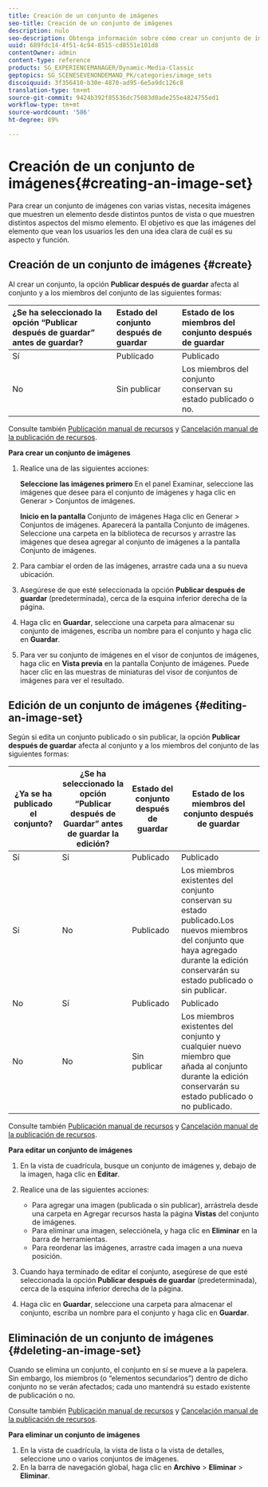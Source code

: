 ```yaml
---
title: Creación de un conjunto de imágenes
seo-title: Creación de un conjunto de imágenes
description: nulo
seo-description: Obtenga información sobre cómo crear un conjunto de imágenes.
uuid: 689fdc14-4f51-4c94-8515-cd8551e101d8
contentOwner: admin
content-type: reference
products: SG_EXPERIENCEMANAGER/Dynamic-Media-Classic
geptopics: SG_SCENESEVENONDEMAND_PK/categories/image_sets
discoiquuid: 3f356410-b30e-4870-ad95-6e5a9dc126c8
translation-type: tm+mt
source-git-commit: 9424b392f85536dc75083d0ade255e4824755ed1
workflow-type: tm+mt
source-wordcount: '586'
ht-degree: 89%

---
```



# Creación de un conjunto de imágenes{#creating-an-image-set}

Para crear un conjunto de imágenes con varias vistas, necesita imágenes que muestren un elemento desde distintos puntos de vista o que muestren distintos aspectos del mismo elemento. El objetivo es que las imágenes del elemento que vean los usuarios les den una idea clara de cuál es su aspecto y función.

## Creación de un conjunto de imágenes {#create}

Al crear un conjunto, la opción **Publicar después de guardar** afecta al conjunto y a los miembros del conjunto de las siguientes formas:

| ¿Se ha seleccionado la opción “Publicar después de guardar” antes de guardar? | Estado del conjunto después de guardar | Estado de los miembros del conjunto después de guardar |
|:--- |:--- |:--- |
| Sí | Publicado | Publicado |
| No | Sin publicar | Los miembros del conjunto conservan su estado publicado o no. |

Consulte también [Publicación manual de recursos](publishing-files.md#manually_publishing_assets) y [Cancelación manual de la publicación de recursos](publishing-files.md#manually_unpublishing_assets).

**Para crear un conjunto de imágenes**

1. Realice una de las siguientes acciones:

   **Seleccione las imágenes primero** En el panel Examinar, seleccione las imágenes que desee para el conjunto de imágenes y haga clic en Generar > Conjuntos de imágenes.

   **Inicio en la pantalla** Conjunto de imágenes Haga clic en Generar > Conjuntos de imágenes. Aparecerá la pantalla Conjunto de imágenes. Seleccione una carpeta en la biblioteca de recursos y arrastre las imágenes que desea agregar al conjunto de imágenes a la pantalla Conjunto de imágenes.

1. Para cambiar el orden de las imágenes, arrastre cada una a su nueva ubicación.
1. Asegúrese de que esté seleccionada la opción **Publicar después de guardar** (predeterminada), cerca de la esquina inferior derecha de la página.
1. Haga clic en **Guardar**, seleccione una carpeta para almacenar su conjunto de imágenes, escriba un nombre para el conjunto y haga clic en **Guardar**.
1. Para ver su conjunto de imágenes en el visor de conjuntos de imágenes, haga clic en **Vista previa** en la pantalla Conjunto de imágenes. Puede hacer clic en las muestras de miniaturas del visor de conjuntos de imágenes para ver el resultado.

## Edición de un conjunto de imágenes {#editing-an-image-set}

Según si edita un conjunto publicado o sin publicar, la opción **Publicar después de guardar** afecta al conjunto y a los miembros del conjunto de las siguientes formas:

| ¿Ya se ha publicado el conjunto? | ¿Se ha seleccionado la opción “Publicar después de Guardar” antes de guardar la edición? | Estado del conjunto después de guardar | Estado de los miembros del conjunto después de guardar |
|--- |--- |--- |--- |
| Sí | Sí | Publicado | Publicado |
| Sí | No | Publicado | Los miembros existentes del conjunto conservan su estado publicado.Los nuevos miembros del conjunto que haya agregado durante la edición conservarán su estado publicado o sin publicar. |
| No | Sí | Publicado | Publicado |
| No | No | Sin publicar | Los miembros existentes del conjunto y cualquier nuevo miembro que añada al conjunto durante la edición conservarán su estado publicado o no publicado. |

Consulte también [Publicación manual de recursos](publishing-files.md#manually_publishing_assets) y [Cancelación manual de la publicación de recursos](publishing-files.md#manually_unpublishing_assets).

**Para editar un conjunto de imágenes**

1. En la vista de cuadrícula, busque un conjunto de imágenes y, debajo de la imagen, haga clic en **Editar**.
1. Realice una de las siguientes acciones:

   * Para agregar una imagen (publicada o sin publicar), arrástrela desde una carpeta en Agregar recursos hasta la página **Vistas** del conjunto de imágenes.
   * Para eliminar una imagen, selecciónela, y haga clic en **Eliminar** en la barra de herramientas.
   * Para reordenar las imágenes, arrastre cada imagen a una nueva posición.

1. Cuando haya terminado de editar el conjunto, asegúrese de que esté seleccionada la opción **Publicar después de guardar** (predeterminada), cerca de la esquina inferior derecha de la página.
1. Haga clic en **Guardar**, seleccione una carpeta para almacenar el conjunto, escriba un nombre para el conjunto y haga clic en **Guardar**.

## Eliminación de un conjunto de imágenes {#deleting-an-image-set}

Cuando se elimina un conjunto, el conjunto en sí se mueve a la papelera. Sin embargo, los miembros (o “elementos secundarios”) dentro de dicho conjunto no se verán afectados; cada uno mantendrá su estado existente de publicación o no.

Consulte también [Publicación manual de recursos](publishing-files.md#manually_publishing_assets) y [Cancelación manual de la publicación de recursos](publishing-files.md#manually_unpublishing_assets).

**Para eliminar un conjunto de imágenes**

1. En la vista de cuadrícula, la vista de lista o la vista de detalles, seleccione uno o varios conjuntos de imágenes.
1. En la barra de navegación global, haga clic en **Archivo** > **Eliminar** > **Eliminar**.

